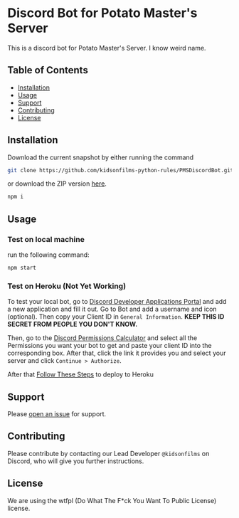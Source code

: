# Discord Bot for Potato Master's Server

This is a discord bot for Potato Master's Server. I know weird name.

## Table of Contents

- [Installation](#installation)
- [Usage](#usage)
- [Support](#support)
- [Contributing](#contributing)
- [License](#license)

## Installation

Download the current snapshot by either running the command

```sh
git clone https://github.com/kidsonfilms-python-rules/PMSDiscordBot.git
```
or download the ZIP version [here](https://github.com/kidsonfilms-python-rules/PMSDiscordBot/archive/master.zip).

<!-- After it finished downloading, go into the root folder and run  -->
```sh
npm i
```

## Usage


### Test on local machine
run the following command:
```sh
npm start
```

### Test on Heroku (Not Yet Working)

To test your local bot, go to [Discord Developer Applications Portal](discord.com/developers/applications) and add a new application and fill it out. Go to Bot and add a username and icon (optional). Then copy your Client ID in `General Information`. __KEEP THIS ID SECRET FROM PEOPLE YOU DON'T KNOW.__

Then, go to the [Discord Permissions Calculator](https://discordapi.com/permissions.html) and select all the Permissions you want your bot to get and paste your client ID into the corresponding box. After that, click the link it provides you and select your server and click `Continue > Authorize`.

After that [Follow These Steps]() to deploy to Heroku
## Support

Please [open an issue](https://github.com/kidsonfilms-python-rules/PMSDiscordBot/issues/new) for support.

## Contributing

Please contribute by contacting our Lead Developer `@kidsonfilms` on Discord, who will give you further instructions.

## License
We are using the wtfpl (Do What The F*ck You Want To Public License) license.